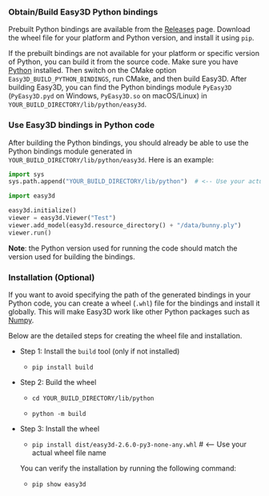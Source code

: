 ### Obtain/Build Easy3D Python bindings

Prebuilt Python bindings are available from the [Releases](https://github.com/LiangliangNan/Easy3D/releases) page. 
Download the wheel file for your platform and Python version, and install it using `pip`.

If the prebuilt bindings are not available for your platform or specific version of Python, you can build it from the 
source code. Make sure you have [Python](https://www.python.org/downloads/) installed.
Then switch on the CMake option `Easy3D_BUILD_PYTHON_BINDINGS`, run CMake, and then build Easy3D. 
After building Easy3D, you can find the Python bindings module `PyEasy3D` (`PyEasy3D.pyd` on Windows, `PyEasy3D.so` 
on macOS/Linux) in `YOUR_BUILD_DIRECTORY/lib/python/easy3d`.

### Use Easy3D bindings in Python code

After building the Python bindings, you should already be able to use the Python bindings module
generated in `YOUR_BUILD_DIRECTORY/lib/python/easy3d`. Here is an example:

``` python
import sys
sys.path.append("YOUR_BUILD_DIRECTORY/lib/python")  # <-- Use your actual build path. Not required if the wheel is installed

import easy3d

easy3d.initialize()
viewer = easy3d.Viewer("Test")
viewer.add_model(easy3d.resource_directory() + "/data/bunny.ply")
viewer.run()
```

**Note**: the Python version used for running the code should match the version used for building the bindings.


### Installation (Optional)

If you want to avoid specifying the path of the generated bindings in your Python code, you can create a wheel (`.whl`) 
file for the bindings and install it globally. This will make Easy3D work like other Python packages such as [Numpy](https://numpy.org/).

Below are the detailed steps for creating the wheel file and installation.

- Step 1: Install the `build` tool (only if not installed)

  - `pip install build`

- Step 2: Build the wheel

  - `cd YOUR_BUILD_DIRECTORY/lib/python`

  - `python -m build`

- Step 3: Install the wheel

  - `pip install dist/easy3d-2.6.0-py3-none-any.whl` # <-- Use your actual wheel file name

  You can verify the installation by running the following command:

  - `pip show easy3d`